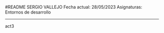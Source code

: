 #README
SERGIO VALLEJO
Fecha actual: 28/05/2023
Asignaturas: Entornos de desarrollo
___________________________________
act3